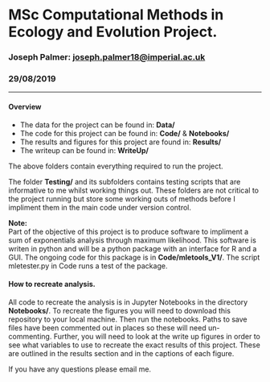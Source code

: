 # MSc Computational Methods in Ecology and Evolution Project.
### Joseph Palmer: <joseph.palmer18@imperial.ac.uk>
### 29/08/2019

---

#### Overview
* The data for the project can be found in: __Data/__
* The code for this project can be found in: __Code/__ & __Notebooks/__  
* The results and figures for this project are found in: __Results/__  
* The writeup can be found in: __WriteUp/__  

The above folders contain everything required to run the project.

The folder __Testing/__ and its subfolders contains testing scripts that are informative to me whilst working things out. These folders are not critical to the project running but store some working outs of methods before I impliment them in the main code under version control.

__Note:__  
Part of the objective of this project is to produce software to impliment a sum of exponentials analysis through maximum likelihood. This software is writen in python and will be a python package with an interface for R and a GUI. The ongoing code for this package is in __Code/mletools_V1/__. The script mletester.py in Code runs a test of the package.

#### How to recreate analysis.  

All code to recreate the analysis is in Jupyter Notebooks in the directory __Notebooks/__.  To recreate the figures you will need to download this repository to your local machine. Then run the notebooks. Paths to save files have been commented out in places so these will need un-commenting. Further, you will need to look at the write up figures in order to see what variables to use to recreate the exact results of this project. These are outlined in the results section and in the captions of each figure.  

If you have any questions please email me.